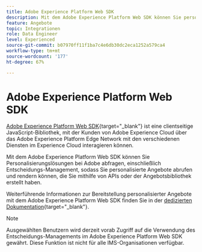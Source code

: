 ```yaml
---
title: Adobe Experience Platform Web SDK
description: Mit dem Adobe Experience Platform Web SDK können Sie personalisierte Angebote abrufen und rendern, die Sie mithilfe von APIs oder der Angebotsbibliothek erstellt haben.
feature: Angebote
topic: Integrationen
role: Data Engineer
level: Experienced
source-git-commit: b07970ff11f1ba7c4e6db30dc2eca1252a579ca4
workflow-type: tm+mt
source-wordcount: '177'
ht-degree: 67%

---
```


# Adobe Experience Platform Web SDK

[Adobe Experience Platform Web SDK](https://experienceleague.adobe.com/docs/experience-platform/edge/home.html?lang=de#video-overview){target=&quot;_blank&quot;} ist eine clientseitige JavaScript-Bibliothek, mit der Kunden von Adobe Experience Cloud über das Adobe Experience Platform Edge Network mit den verschiedenen Diensten im Experience Cloud interagieren können.

Mit dem Adobe Experience Platform Web SDK können Sie Personalisierungslösungen bei Adobe abfragen, einschließlich Entscheidungs-Management, sodass Sie personalisierte Angebote abrufen und rendern können, die Sie mithilfe von APIs oder der Angebotsbibliothek erstellt haben.

Weiterführende Informationen zur Bereitstellung personalisierter Angebote mit dem Adobe Experience Platform Web SDK finden Sie in der [dedizierten Dokumentation](https://experienceleague.adobe.com/docs/experience-platform/edge/personalization/offer-decisioning/offer-decisioning-overview.html?lang=de#enabling-offer-decisioning){target=&quot;_blank&quot;}.

>[!NOTE]
>
>Ausgewählten Benutzern wird derzeit vorab Zugriff auf die Verwendung des Entscheidungs-Managements im Adobe Experience Platform Web SDK gewährt. Diese Funktion ist nicht für alle IMS-Organisationen verfügbar.
